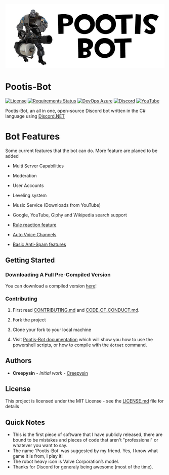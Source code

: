 ![Pootis-Bot Icon](icon.jpg)

# Pootis-Bot 

[![License](https://img.shields.io/github/license/creepysin/Pootis-Bot.svg?style=flat-square)](https://github.com/Creepysin/Pootis-Bot/blob/master/LICENSE.md)
[![Requirements Status](https://img.shields.io/requires/github/Creepysin/Pootis-Bot?style=flat-square)](https://requires.io/github/Creepysin/Pootis-Bot/requirements/?branch=master)
[![DevOps Azure](https://img.shields.io/azure-devops/build/Creepysin/f4979e7e-719b-4d5b-8d84-25004a75702b/1?style=flat-square)](https://dev.azure.com/Creepysin/Pootis-Bot)
[![Discord](https://img.shields.io/badge/Discord-Creepysin-7289da.svg?style=flat-square&logo=discord)](https://discord.creepysin.com) 
[![YouTube](https://img.shields.io/badge/Youtube-Creepysin-red.svg?style=flat-square&logo=youtube)](https://www.youtube.com/Creepysin)

Pootis-Bot, an all in one, open-source Discord bot written in the C# language using [Discord.NET](https://github.com/RogueException/Discord.Net)

# Bot Features

Some current features that the bot can do. More feature are planed to be added

- Multi Server Capabilities

- Moderation

- User Accounts

- Leveling system

- Music Service (Downloads from YouTube)

- Google, YouTube, Giphy and Wikipedia search support

- [Rule reaction feature](https://pootis-bot.creepysin.com/server-setup/rulereaction/)

- [Auto Voice Channels](https://pootis-bot.creepysin.com/server-setup/auto-vc/)

- [Basic Anti-Spam features](https://pootis-bot.creepysin.com/server-setup/anti-spam/)

## Getting Started

### Downloading A Full Pre-Compiled Version

You can download a compiled version [here](https://pootis-bot.creepysin.com/download/all)!

### Contributing

1. First read [CONTRIBUTING.md](/CONTRIBUTING.md) and [CODE_OF_CONDUCT.md](/CODE_OF_CONDUCT.md).

2. Fork the project

3. Clone your fork to your local machine

4. Visit [Pootis-Bot documentation](https://pootis-bot.creepysin.com/dev/building/) which will show you how to use the powershell scripts, or how to compile with the `dotnet` command.

## Authors

* **Creepysin** - *Initial work* - [Creepysin](https://github.com/Creepysin)

## License

This project is licensed under the MIT License - see the [LICENSE.md](https://github.com/Creepysin/Pootis-Bot/blob/master/LICENSE.md) file for details

## Quick Notes

* This is the first piece of software that I have publicly released, there are bound to be mistakes and pieces of code that aren't "professional" or whatever you want to say.
* The name 'Pootis-Bot' was suggested by my friend. Yes, I know what game it is from, I play it!
* The robot heavy icon is Valve Corporation’s model.
* Thanks for Discord for generaly being awesome (most of the time).
